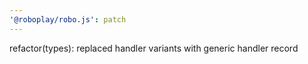 ```yaml
---
'@roboplay/robo.js': patch
---
```


refactor(types): replaced handler variants with generic handler record
